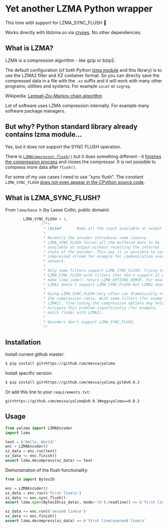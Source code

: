 Yet another LZMA Python wrapper
===============================

This time with support for LZMA_SYNC_FLUSH :tada:

Works directly with liblzma.so via [ctypes](https://docs.python.org/3/library/ctypes.html).
No other dependencies.


What is LZMA?
-------------

LZMA is a compression algorithm - like gzip or bzip2.

The default configuration (of both Python [lzma module](https://docs.python.org/3/library/lzma.html) and this library)
is to use the LZMA2 filter and XZ container format.
So you can directly save the compressed data in a file with the `.xz` suffix and it will work with many other
programs, utilities and systems. For example `xzcat` or `xzgrep`.

Wikipedia: [Lempel–Ziv–Markov chain algorithm](https://en.wikipedia.org/wiki/Lempel%E2%80%93Ziv%E2%80%93Markov_chain_algorithm)

Lot of software uses LZMA compression internally. For example many software package managers.


But why? Python standard library already contains lzma module…
--------------------------------------------------------------

Yes, but it does not support the SYNC FLUSH operation.

There is [`LZMACompressor.flush()`](https://docs.python.org/3/library/lzma.html#lzma.LZMACompressor.flush)
but it does something different - it
[finishes the compression process](https://github.com/python/cpython/blob/0353b4eaaf451ad463ce7eb3074f6b62d332f401/Modules/_lzmamodule.c#L568)
and closes the compressor.
It is not possible to compress more data after `flush()`.

For some of my use cases I need to use "sync flush". The constant `LZMA_SYNC_FLUSH`
[does not even appear in the CPython source code](https://github.com/python/cpython/search?q=LZMA_SYNC_FLUSH&unscoped_q=LZMA_SYNC_FLUSH).


What is LZMA_SYNC_FLUSH?
------------------------

From `lzma/base.h` (by Lasse Collin, public domain):

```c
        LZMA_SYNC_FLUSH = 1,
                /**<
                 * \brief       Make all the input available at output
                 *
                 * Normally the encoder introduces some latency.
                 * LZMA_SYNC_FLUSH forces all the buffered data to be
                 * available at output without resetting the internal
                 * state of the encoder. This way it is possible to use
                 * compressed stream for example for communication over
                 * network.
                 *
                 * Only some filters support LZMA_SYNC_FLUSH. Trying to use
                 * LZMA_SYNC_FLUSH with filters that don't support it will
                 * make lzma_code() return LZMA_OPTIONS_ERROR. For example,
                 * LZMA1 doesn't support LZMA_SYNC_FLUSH but LZMA2 does.
                 *
                 * Using LZMA_SYNC_FLUSH very often can dramatically reduce
                 * the compression ratio. With some filters (for example,
                 * LZMA2), fine-tuning the compression options may help
                 * mitigate this problem significantly (for example,
                 * match finder with LZMA2).
                 *
                 * Decoders don't support LZMA_SYNC_FLUSH.
                 */
```


Installation
------------

Install current github master:

```sh
$ pip install git+https://github.com/messa/yalzma
```

Install specific version:

```sh
$ pip install git+https://github.com/messa/yalzma.git@v0.0.3
```

Or add this line to your `requirements.txt`:

```
git+https://github.com/messa/yalzma@v0.0.3#egg=yalzma==0.0.3
```


Usage
-----

```python
from yalzma import LZMAEncoder
import lzma

text = b'Hello, World!'
enc = LZMAEncoder()
xz_data = enc.run(text)
xz_data += enc.finish()
assert lzma.decompress(xz_data) == text
```

Demonstration of the flush functionality:

```python
from io import BytesIO

enc = LZMAEncoder()
xz_data = enc.run(b'first line\n')
xz_data += enc.sync_flush()
assert lzma.open(BytesIO(xz_data), mode='rb').readline() == b'first line\n'

xz_data += enc.run(b'second line\n')
xz_data += enc.finish()
assert lzma.decompress(xz_data) == b'first line\nsecond line\n'
```
